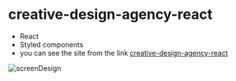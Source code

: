 # creative-design-agency-react
- React
- Styled components
- you can see the site from the link [creative-design-agency-react](https://dmitry-poltaradnev.github.io/creative-design-agency-react/ "Click here")

![screenDesign](https://github.com/Dmitry-Poltaradnev/creative-design-agency-react/assets/69635151/c933ef0e-dac5-426f-9178-a84f9f0b2e9a)
